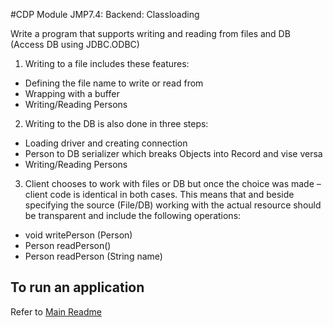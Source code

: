 #CDP Module JMP7.4: Backend: Classloading 


Write a program that supports writing and reading from files and DB (Access DB using JDBC.ODBC)
1. Writing to a file includes these features:
*  Defining the file name to write or read from
*  Wrapping with a buffer
*  Writing/Reading Persons
2. Writing to the DB is also done in three steps:
*  Loading driver and creating connection
*  Person to DB serializer which breaks Objects into Record and vise versa
*  Writing/Reading Persons
3. Client chooses to work with files or DB but once the choice was made – client code is identical in both cases.
This means that and beside specifying the source (File/DB) working with the actual resource should
be transparent and include the following operations:
*  void writePerson (Person)
*  Person readPerson()
*  Person readPerson (String name)

## To run an application
Refer to [Main Readme](../README.md)